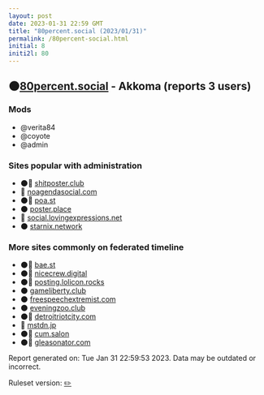 ```yaml
---
layout: post
date: 2023-01-31 22:59 GMT
title: "80percent.social (2023/01/31)"
permalink: /80percent-social.html
initial: 8
initi2l: 80
---
```


## 🌑[80percent.social](https://80percent.social) - Akkoma (reports 3 users)

### Mods
 * @verita84
 * @coyote
 * @admin

### Sites popular with administration

* 🌑🧸 [shitposter.club](/shitposter-club.html)
* 💉 [noagendasocial.com](/noagendasocial-com.html)
* 🌑🧸 [poa.st](/poa-st.html)
* 🌑 [poster.place](/poster-place.html)
* 🐘 [social.lovingexpressions.net](/social-lovingexpressions-net.html)
* 🌑 [starnix.network](/starnix-network.html)

### More sites commonly on federated timeline

* 🌑🧸 [bae.st](/bae-st.html)
* 🌑🧸 [nicecrew.digital](/nicecrew-digital.html)
* 🌑🧸 [posting.lolicon.rocks](/posting-lolicon-rocks.html)
* 🌑 [gameliberty.club](/gameliberty-club.html)
* 🌑 [freespeechextremist.com](/freespeechextremist-com.html)
* 🌑 [eveningzoo.club](/eveningzoo-club.html)
* 🌑🧸 [detroitriotcity.com](/detroitriotcity-com.html)
* 🧸 [mstdn.jp](/mstdn-jp.html)
* 🌑🧸 [cum.salon](/cum-salon.html)
* 🌑🧸 [gleasonator.com](/gleasonator-com.html)

Report generated on: Tue Jan 31 22:59:53 2023. Data may be outdated or incorrect.

Ruleset version: [✏️](/version-pencil)

